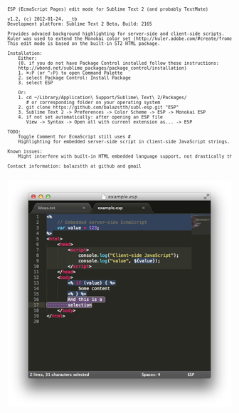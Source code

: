 <pre style="font-size: 10px;">
ESP (EcmaScript Pages) edit mode for Sublime Text 2 (and probably TextMate)

v1.2, (c) 2012-01-24, __tb
Development platform: Sublime Text 2 Beta, Build: 2165

Provides advaced background highlighting for server-side and client-side scripts.
Kuler was used to extend the Monokai color set (http://kuler.adobe.com/#create/fromacolor)
This edit mode is based on the built-in ST2 HTML package.
    
Installation:
    Either:
    (0. if you do not have Package Control installed follow these instructions:
    http://wbond.net/sublime_packages/package_control/installation)
    1. ⌘⇧P (or ^⇧P) to open Command Palette
    2. select Package Control: Install Package
    3. select ESP
    
    Or:
    1. cd ~/Library/Application\ Support/Sublime\ Text\ 2/Packages/
       # or corresponding folder on your operating system
    2. git clone https://github.com/balazstth/subl-esp.git "ESP"
    3. Sublime Text 2 -> Preferences -> Color Scheme -> ESP -> Monokai ESP
    4. if not set automatically: after opening an ESP file
       View -> Syntax -> Open all with current extension as... -> ESP

TODO:
    Toggle Comment for EcmaScript still uses #
    Highlighting for embedded server-side script in client-side JavaScript strings.

Known issues:
    Might interfere with built-in HTML embedded language support, not drastically though.

Contact information: balazstth at github and gmail

</pre>
![Screenshot](https://github.com/balazstth/subl-esp/raw/master/subl-shot.png "Screenshot")
